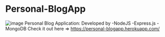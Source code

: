 # Personal-BlogApp
![image](https://user-images.githubusercontent.com/68532159/188896053-2dda7216-7ab8-4796-8d37-1b46ff98b47c.png)
Personal Blog Application:
Developed by
-NodeJS
-Express.js
-MongoDB
Check it out here => https://personal-blogapp.herokuapp.com/
